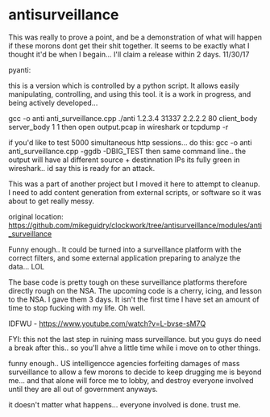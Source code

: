 # antisurveillance

This was really to prove a point, and be a demonstration of what will happen if these morons dont get
their shit together.  It seems to be exactly what I thought  it'd be when I begain... I'll claim
a release within 2 days.
11/30/17

pyanti:

this is a version which is controlled by a python script.  It allows easily manipulating, controlling, and using this tool.
it is a work in progress, and being actively developed...



gcc -o anti anti_surveillance.cpp
./anti 1.2.3.4 31337 2.2.2.2 80 client_body server_body 1 1
then open output.pcap in wireshark or tcpdump -r 


if you'd like to test 5000 simultaneous http sessions... do this:
gcc -o anti anti_surveillance.cpp -ggdb -DBIG_TEST
then same command line.. the output will have al different source + destinnation IPs
its fully green in wireshark.. id say this is ready for an attack.


This was a part of another project but I moved it here to attempt to cleanup.  I need to add content generation from external scripts, or software so it was about to get
really messy.

original location:
https://github.com/mikeguidry/clockwork/tree/antisurveillance/modules/anti_surveillance



Funny enough.. It could be turned into a surveillance platform with the correct filters, and some external application preparing to analyze the data... LOL


The base code is pretty tough on these surveillance platforms therefore directly rough on the NSA.  The upcoming code is a cherry, icing, and
lesson to the NSA.  I gave them 3 days.  It isn't the first time I have set an amount of time to stop fucking with my life.  Oh well.  

IDFWU - https://www.youtube.com/watch?v=L-bvse-sM7Q


FYI: this not the last step in ruining mass surveillance.  but you guys do need a break after this.. so you'll ahve a little time while
i move on to other things.


funny enough.. US intelligencce agencies forfeiting damages of mass surveillance to allow a few morons to decide to keep drugging me
is beyond me... and that alone will force me to lobby, and destroy everyone involved until they are all out of government anyways.

it doesn't matter what happens... everyone involved is done.  trust me.
